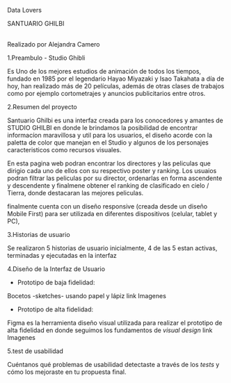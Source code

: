 Data Lovers

SANTUARIO GHILBI

<br>
Realizado por Alejandra Camero
<br>


1.Preambulo - Studio Ghibli

Es Uno de los mejores estudios de animación de todos los tiempos, fundado en 1985  por el legendario Hayao Miyazaki y Isao Takahata a día de hoy, han realizado más de 20 películas, además de otras clases de trabajos como por ejemplo cortometrajes y anuncios publicitarios entre otros.

2.Resumen del proyecto

Santuario Ghilbi es una interfaz creada para los conocedores y amantes  de STUDIO GHILBI en donde le brindamos  la posibilidad de encontrar informacíon maravillosa y util para los usuarios, el  diseño acorde con la paletta de color que manejan en el Studio y algunos de los personajes caracteristicos como recursos visuales.

En esta pagina web podran encontrar los  directores y las peliculas que dirigio cada uno de ellos con su respectivo poster y ranking.
Los usuaios podran filtrar las peliculas por su director, ordenarlas en forma ascendente y descendente y finalmene obtener el ranking de clasificado en cielo / Tierra, donde destacaran las mejores peliculas.

finalmente cuenta con un diseño  responsive  (creada desde  un diseño Mobile First)  para ser utilizada en diferentes dispositivos (celular, tablet y PC),

3.Historias de usuario

Se realizaron 5 historias de usuario inicialmente, 4 de las 5 estan activas, terminadas y ejecutadas en la interfaz


4.Diseño de la Interfaz de Usuario

- Prototipo de baja fidelidad:

 Bocetos -sketches- usando papel y lápiz
 link Imagenes

- Prototipo de alta fidelidad:

Figma es la herramienta diseño visual utilizada para realizar el prototipo de alta fidelidad en donde seguimos los fundamentos de _visual design_
link Imagenes

5.test de usabilidad

 Cuéntanos
qué problemas de usabilidad detectaste a través de los _tests_ y cómo los
mejoraste en tu propuesta final.

